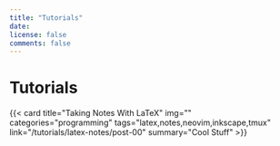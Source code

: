 ```yaml
---
title: "Tutorials"
date:
license: false
comments: false
---
```


# Tutorials

<div class="grid lg:grid-cols-3 md:grid-cols-2 sm:grid-cols-1 gap-3">
  {{< card title="Taking Notes With LaTeX" img="" categories="programming" tags="latex,notes,neovim,inkscape,tmux" link="/tutorials/latex-notes/post-00" summary="Cool Stuff" >}}
</div>
